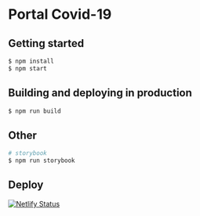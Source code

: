 # Portal Covid-19

## Getting started

```bash
$ npm install
$ npm start
```

## Building and deploying in production

```bash
$ npm run build
```

## Other

```bash
# storybook
$ npm run storybook
```

## Deploy

[![Netlify Status](https://api.netlify.com/api/v1/badges/a0880ecf-fff9-4d31-9be5-1ce5bbad3272/deploy-status)](https://app.netlify.com/sites/nifty-noyce-013b40/deploys)
